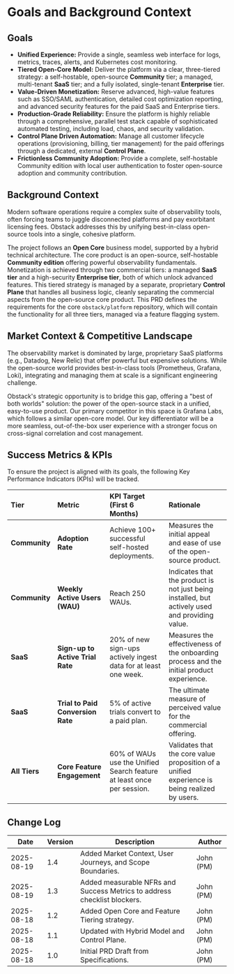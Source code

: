 # Goals and Background Context

## Goals

*   **Unified Experience:** Provide a single, seamless web interface for logs, metrics, traces, alerts, and Kubernetes cost monitoring.
*   **Tiered Open-Core Model:** Deliver the platform via a clear, three-tiered strategy: a self-hostable, open-source **Community** tier; a managed, multi-tenant **SaaS** tier; and a fully isolated, single-tenant **Enterprise** tier.
*   **Value-Driven Monetization:** Reserve advanced, high-value features such as SSO/SAML authentication, detailed cost optimization reporting, and advanced security features for the paid SaaS and Enterprise tiers.
*   **Production-Grade Reliability:** Ensure the platform is highly reliable through a comprehensive, parallel test stack capable of sophisticated automated testing, including load, chaos, and security validation.
*   **Control Plane Driven Automation:** Manage all customer lifecycle operations (provisioning, billing, tier management) for the paid offerings through a dedicated, external **Control Plane**.
*   **Frictionless Community Adoption:** Provide a complete, self-hostable Community edition with local user authentication to foster open-source adoption and community contribution.

## Background Context

Modern software operations require a complex suite of observability tools, often forcing teams to juggle disconnected platforms and pay exorbitant licensing fees. Obstack addresses this by unifying best-in-class open-source tools into a single, cohesive platform.

The project follows an **Open Core** business model, supported by a hybrid technical architecture. The core product is an open-source, self-hostable **Community edition** offering powerful observability fundamentals. Monetization is achieved through two commercial tiers: a managed **SaaS tier** and a high-security **Enterprise tier**, both of which unlock advanced features. This tiered strategy is managed by a separate, proprietary **Control Plane** that handles all business logic, cleanly separating the commercial aspects from the open-source core product. This PRD defines the requirements for the core `obstack/platform` repository, which will contain the functionality for all three tiers, managed via a feature flagging system.

## Market Context & Competitive Landscape

The observability market is dominated by large, proprietary SaaS platforms (e.g., Datadog, New Relic) that offer powerful but expensive solutions. While the open-source world provides best-in-class tools (Prometheus, Grafana, Loki), integrating and managing them at scale is a significant engineering challenge.

Obstack's strategic opportunity is to bridge this gap, offering a "best of both worlds" solution: the power of the open-source stack in a unified, easy-to-use product. Our primary competitor in this space is Grafana Labs, which follows a similar open-core model. Our key differentiator will be a more seamless, out-of-the-box user experience with a stronger focus on cross-signal correlation and cost management.

## Success Metrics & KPIs

To ensure the project is aligned with its goals, the following Key Performance Indicators (KPIs) will be tracked.

| Tier | Metric | KPI Target (First 6 Months) | Rationale |
| :--- | :--- | :--- | :--- |
| **Community** | **Adoption Rate** | Achieve 100+ successful self-hosted deployments. | Measures the initial appeal and ease of use of the open-source product. |
| **Community** | **Weekly Active Users (WAU)** | Reach 250 WAUs. | Indicates that the product is not just being installed, but actively used and providing value. |
| **SaaS** | **Sign-up to Active Trial Rate** | 20% of new sign-ups actively ingest data for at least one week. | Measures the effectiveness of the onboarding process and the initial product experience. |
| **SaaS** | **Trial to Paid Conversion Rate** | 5% of active trials convert to a paid plan. | The ultimate measure of perceived value for the commercial offering. |
| **All Tiers** | **Core Feature Engagement** | 60% of WAUs use the Unified Search feature at least once per session. | Validates that the core value proposition of a unified experience is being realized by users. |

## Change Log

| Date | Version | Description | Author |
| --- | --- | --- | --- |
| 2025-08-19 | 1.4 | Added Market Context, User Journeys, and Scope Boundaries. | John (PM) |
| 2025-08-19 | 1.3 | Added measurable NFRs and Success Metrics to address checklist blockers. | John (PM) |
| 2025-08-18 | 1.2 | Added Open Core and Feature Tiering strategy. | John (PM) |
| 2025-08-18 | 1.1 | Updated with Hybrid Model and Control Plane. | John (PM) |
| 2025-08-18 | 1.0 | Initial PRD Draft from Specifications. | John (PM) |
